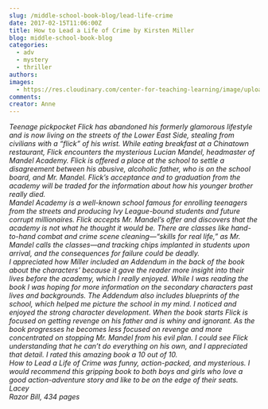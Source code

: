 ```yaml
---
slug: /middle-school-book-blog/lead-life-crime
date: 2017-02-15T11:06:00Z
title: How to Lead a Life of Crime by Kirsten Miller
blog: middle-school-book-blog
categories:
  - adv
  - mystery
  - thriller
authors:
images:
  - https://res.cloudinary.com/center-for-teaching-learning/image/upload/v1637541048/How-to-Lead-200x300.jpg.jpg
comments:
creator: Anne
---
```


<strong><em/></strong>Teenage pickpocket Flick has abandoned his formerly glamorous lifestyle and is now living on the streets of the Lower East Side, stealing from civilians with a “flick” of his wrist. While eating breakfast at a Chinatown restaurant, Flick encounters the mysterious Lucian Mandel, headmaster of Mandel Academy. Flick is offered a place at the school to settle a disagreement between his abusive, alcoholic father, who is on the school board, and Mr. Mandel. Flick’s acceptance and to graduation from the academy will be traded for the information about how his younger brother really died.<br />Mandel Academy is a well-known school famous for enrolling teenagers from the streets and producing Ivy League-bound students and future corrupt millionaires. Flick accepts Mr. Mandel’s offer and discovers that the academy is not what he thought it would be. There are classes like hand-to-hand combat and crime scene cleaning—“skills for real life,” as Mr. Mandel calls the classes—and tracking chips implanted in students upon arrival, and the consequences for failure could be deadly.<br />I appreciated how Miller included an Addendum in the back of the book about the characters’ because it gave the reader more insight into their lives before the academy, which I really enjoyed. While I was reading the book I was hoping for more information on the secondary characters past lives and backgrounds. The Addendum also includes blueprints of the school, which helped me picture the school in my mind. I noticed and enjoyed the strong character development. When the book starts Flick is focused on getting revenge on his father and is whiny and ignorant. As the book progresses he becomes less focused on revenge and more concentrated on stopping Mr. Mandel from his evil plan. I could see Flick understanding that he can’t do everything on his own, and I appreciated that detail. I rated this amazing book a 10 out of 10.<br /><em>How to Lead a Life of Crime </em>was funny, action-packed, and mysterious. I would recommend this gripping book to both boys and girls who love a good action-adventure story and like to be on the edge of their seats.<br />Lacey<br />Razor Bill, 434 pages
